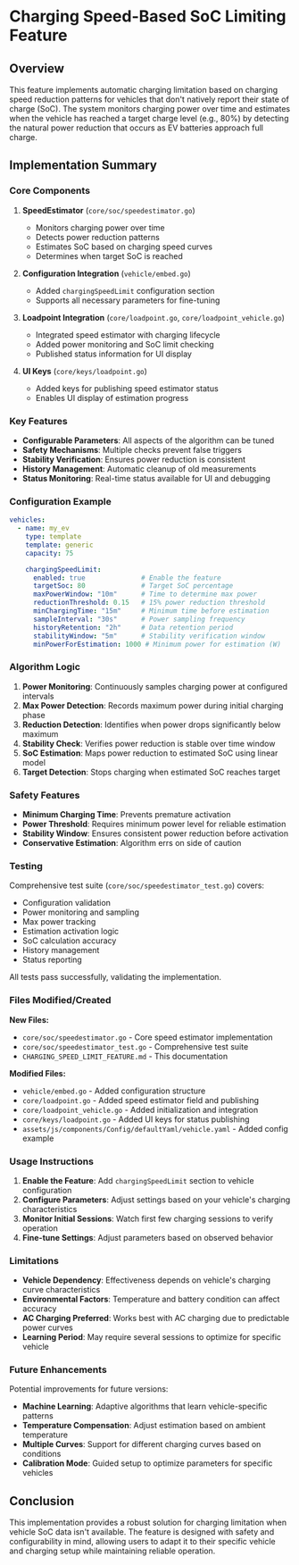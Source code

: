 # Charging Speed-Based SoC Limiting Feature

## Overview

This feature implements automatic charging limitation based on charging speed reduction patterns for vehicles that don't natively report their state of charge (SoC). The system monitors charging power over time and estimates when the vehicle has reached a target charge level (e.g., 80%) by detecting the natural power reduction that occurs as EV batteries approach full charge.

## Implementation Summary

### Core Components

1. **SpeedEstimator** (`core/soc/speedestimator.go`)
   - Monitors charging power over time
   - Detects power reduction patterns
   - Estimates SoC based on charging speed curves
   - Determines when target SoC is reached

2. **Configuration Integration** (`vehicle/embed.go`)
   - Added `chargingSpeedLimit` configuration section
   - Supports all necessary parameters for fine-tuning

3. **Loadpoint Integration** (`core/loadpoint.go`, `core/loadpoint_vehicle.go`)
   - Integrated speed estimator with charging lifecycle
   - Added power monitoring and SoC limit checking
   - Published status information for UI display

4. **UI Keys** (`core/keys/loadpoint.go`)
   - Added keys for publishing speed estimator status
   - Enables UI display of estimation progress

### Key Features

- **Configurable Parameters**: All aspects of the algorithm can be tuned
- **Safety Mechanisms**: Multiple checks prevent false triggers
- **Stability Verification**: Ensures power reduction is consistent
- **History Management**: Automatic cleanup of old measurements
- **Status Monitoring**: Real-time status available for UI and debugging

### Configuration Example

```yaml
vehicles:
  - name: my_ev
    type: template
    template: generic
    capacity: 75

    chargingSpeedLimit:
      enabled: true              # Enable the feature
      targetSoc: 80              # Target SoC percentage
      maxPowerWindow: "10m"      # Time to determine max power
      reductionThreshold: 0.15   # 15% power reduction threshold
      minChargingTime: "15m"     # Minimum time before estimation
      sampleInterval: "30s"      # Power sampling frequency
      historyRetention: "2h"     # Data retention period
      stabilityWindow: "5m"      # Stability verification window
      minPowerForEstimation: 1000 # Minimum power for estimation (W)
```

### Algorithm Logic

1. **Power Monitoring**: Continuously samples charging power at configured intervals
2. **Max Power Detection**: Records maximum power during initial charging phase
3. **Reduction Detection**: Identifies when power drops significantly below maximum
4. **Stability Check**: Verifies power reduction is stable over time window
5. **SoC Estimation**: Maps power reduction to estimated SoC using linear model
6. **Target Detection**: Stops charging when estimated SoC reaches target

### Safety Features

- **Minimum Charging Time**: Prevents premature activation
- **Power Threshold**: Requires minimum power level for reliable estimation
- **Stability Window**: Ensures consistent power reduction before activation
- **Conservative Estimation**: Algorithm errs on side of caution

### Testing

Comprehensive test suite (`core/soc/speedestimator_test.go`) covers:
- Configuration validation
- Power monitoring and sampling
- Max power tracking
- Estimation activation logic
- SoC calculation accuracy
- History management
- Status reporting

All tests pass successfully, validating the implementation.

### Files Modified/Created

**New Files:**
- `core/soc/speedestimator.go` - Core speed estimator implementation
- `core/soc/speedestimator_test.go` - Comprehensive test suite
- `CHARGING_SPEED_LIMIT_FEATURE.md` - This documentation

**Modified Files:**
- `vehicle/embed.go` - Added configuration structure
- `core/loadpoint.go` - Added speed estimator field and publishing
- `core/loadpoint_vehicle.go` - Added initialization and integration
- `core/keys/loadpoint.go` - Added UI keys for status publishing
- `assets/js/components/Config/defaultYaml/vehicle.yaml` - Added config example

### Usage Instructions

1. **Enable the Feature**: Add `chargingSpeedLimit` section to vehicle configuration
2. **Configure Parameters**: Adjust settings based on your vehicle's charging characteristics
3. **Monitor Initial Sessions**: Watch first few charging sessions to verify operation
4. **Fine-tune Settings**: Adjust parameters based on observed behavior

### Limitations

- **Vehicle Dependency**: Effectiveness depends on vehicle's charging curve characteristics
- **Environmental Factors**: Temperature and battery condition can affect accuracy
- **AC Charging Preferred**: Works best with AC charging due to predictable power curves
- **Learning Period**: May require several sessions to optimize for specific vehicle

### Future Enhancements

Potential improvements for future versions:
- **Machine Learning**: Adaptive algorithms that learn vehicle-specific patterns
- **Temperature Compensation**: Adjust estimation based on ambient temperature
- **Multiple Curves**: Support for different charging curves based on conditions
- **Calibration Mode**: Guided setup to optimize parameters for specific vehicles

## Conclusion

This implementation provides a robust solution for charging limitation when vehicle SoC data isn't available. The feature is designed with safety and configurability in mind, allowing users to adapt it to their specific vehicle and charging setup while maintaining reliable operation.